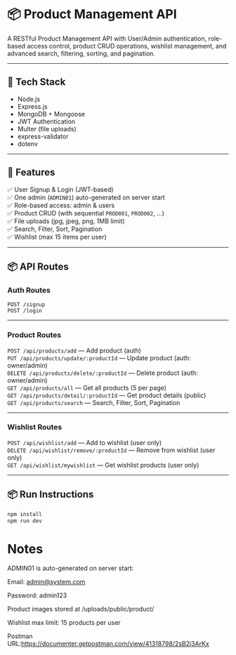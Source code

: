 # 📦 Product Management API

A RESTful Product Management API with User/Admin authentication, role-based access control, product CRUD operations, wishlist management, and advanced search, filtering, sorting, and pagination.

---

## 🚀 Tech Stack  
- Node.js  
- Express.js  
- MongoDB + Mongoose  
- JWT Authentication  
- Multer (file uploads)  
- express-validator  
- dotenv  

---

## 📖 Features  

✅ User Signup & Login (JWT-based)  
✅ One admin (`ADMIN01`) auto-generated on server start  
✅ Role-based access: admin & users  
✅ Product CRUD (with sequential `PROD001`, `PROD002`, …)  
✅ File uploads (jpg, jpeg, png, 1MB limit)  
✅ Search, Filter, Sort, Pagination  
✅ Wishlist (max 15 items per user)  

---

## 📦 API Routes

### Auth Routes  
`POST /signup`  
`POST /login`

---

### Product Routes  
`POST /api/products/add` — Add product (auth)  
`PUT /api/products/update/:productId` — Update product (auth: owner/admin)  
`DELETE /api/products/delete/:productId` — Delete product (auth: owner/admin)  
`GET /api/products/all` — Get all products (5 per page)  
`GET /api/products/detail/:productId` — Get product details (public)  
`GET /api/products/search` — Search, Filter, Sort, Pagination  

---

### Wishlist Routes  
`POST /api/wishlist/add` — Add to wishlist (user only)  
`DELETE /api/wishlist/remove/:productId` — Remove from wishlist (user only)  
`GET /api/wishlist/mywishlist` — Get wishlist products (user only)

---

## 📦 Run Instructions  

```bash
npm install
npm run dev
```
# Notes
ADMIN01 is auto-generated on server start:

Email: admin@system.com

Password: admin123

Product images stored at /uploads/public/product/

Wishlist max limit: 15 products per user


Postman URL:https://documenter.getpostman.com/view/41318798/2sB2j3ArKx

